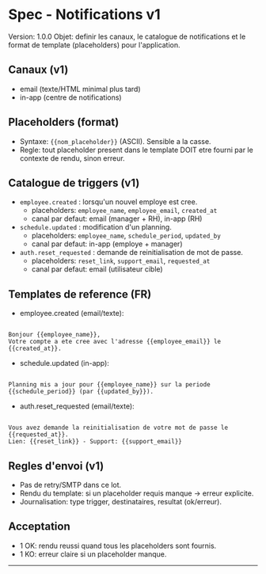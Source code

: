 # Spec - Notifications v1

Version: 1.0.0
Objet: definir les canaux, le catalogue de notifications et le format de template (placeholders) pour l'application.

## Canaux (v1)
- email (texte/HTML minimal plus tard)
- in-app (centre de notifications)

## Placeholders (format)
- Syntaxe: `{{nom_placeholder}}` (ASCII). Sensible a la casse.
- Regle: tout placeholder present dans le template DOIT etre fourni par le contexte de rendu, sinon erreur.

## Catalogue de triggers (v1)
- `employee.created` : lorsqu'un nouvel employe est cree.
  - placeholders: `employee_name`, `employee_email`, `created_at`
  - canal par defaut: email (manager + RH), in-app (RH)
- `schedule.updated` : modification d'un planning.
  - placeholders: `employee_name`, `schedule_period`, `updated_by`
  - canal par defaut: in-app (employe + manager)
- `auth.reset_requested` : demande de reinitialisation de mot de passe.
  - placeholders: `reset_link`, `support_email`, `requested_at`
  - canal par defaut: email (utilisateur cible)

## Templates de reference (FR)
- employee.created (email/texte):
```

Bonjour {{employee_name}},
Votre compte a ete cree avec l'adresse {{employee_email}} le {{created_at}}.

```
- schedule.updated (in-app):
```

Planning mis a jour pour {{employee_name}} sur la periode {{schedule_period}} (par {{updated_by}}).

```
- auth.reset_requested (email/texte):
```

Vous avez demande la reinitialisation de votre mot de passe le {{requested_at}}.
Lien: {{reset_link}} - Support: {{support_email}}

```

## Regles d'envoi (v1)
- Pas de retry/SMTP dans ce lot.
- Rendu du template: si un placeholder requis manque -> erreur explicite.
- Journalisation: type trigger, destinataires, resultat (ok/erreur).

## Acceptation
- 1 OK: rendu reussi quand tous les placeholders sont fournis.
- 1 KO: erreur claire si un placeholder manque.

---
